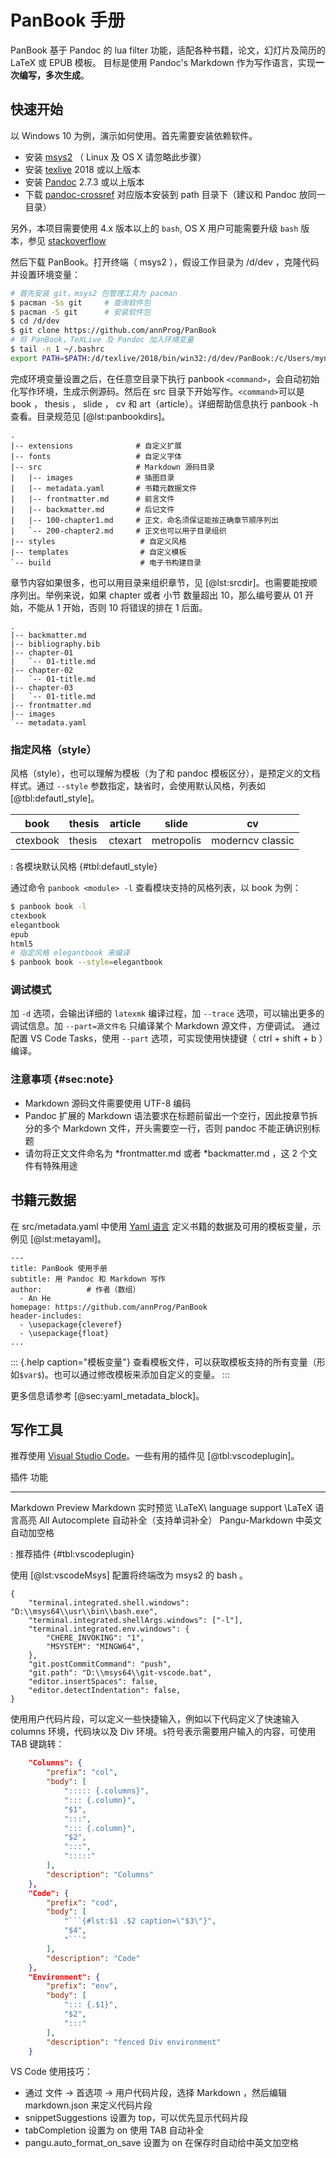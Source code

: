 
# PanBook 手册

 PanBook 基于 Pandoc 的 lua filter 功能，适配各种书籍，论文，幻灯片及简历的 LaTeX 或 EPUB 模板。
目标是使用 Pandoc's Markdown 作为写作语言，实现**一次编写，多次生成**。

## 快速开始

以 Windows 10 为例，演示如何使用。首先需要安装依赖软件。

- 安装 [msys2](https://www.msys2.org/) （ Linux 及 OS X 请忽略此步骤）
- 安装 [texlive](http://mirror.ctan.org/systems/texlive/Images/) 2018 或以上版本
- 安装 [Pandoc](https://pandoc.org/installing.html) 2.7.3 或以上版本
- 下载 [pandoc-crossref](https://github.com/lierdakil/pandoc-crossref/releases) 对应版本安装到 path 目录下（建议和 Pandoc 放同一目录）

另外，本项目需要使用 4.x 版本以上的 `bash`, OS X 用户可能需要升级 `bash` 版本，参见 [stackoverflow](https://stackoverflow.com/questions/6047648/associative-arrays-error-declare-a-invalid-option)

然后下载 PanBook。打开终端（ msys2 ），假设工作目录为 /d/dev ，克隆代码并设置环境变量：

```bash
# 首先安装 git，msys2 包管理工具为 pacman
$ pacman -Ss git     # 查询软件包
$ pacman -S git      # 安装软件包
$ cd /d/dev
$ git clone https://github.com/annProg/PanBook
# 将 PanBook，TeXLive 及 Pandoc 加入环境变量
$ tail -n 1 ~/.bashrc
export PATH=$PATH:/d/texlive/2018/bin/win32:/d/dev/PanBook:/c/Users/myname/AppData/Local/Pandoc
```

完成环境变量设置之后，在任意空目录下执行 panbook `<command>`，会自动初始化写作环境，生成示例源码。然后在 src 目录下开始写作。`<command>`可以是 book ， thesis ， slide ， cv 和 art（article）。详细帮助信息执行 panbook -h 查看。目录规范见 [@lst:panbookdirs]。

```{#lst:panbookdirs .bash caption="目录规范"}
.
|-- extensions              # 自定义扩展
|-- fonts                   # 自定义字体
|-- src                     # Markdown 源码目录
|   |-- images              # 插图目录
|   |-- metadata.yaml       # 书籍元数据文件
|   |-- frontmatter.md      # 前言文件
|   |-- backmatter.md       # 后记文件
|   |-- 100-chapter1.md     # 正文，命名须保证能按正确章节顺序列出
|   `-- 200-chapter2.md     # 正文也可以用子目录组织
|-- styles                   # 自定义风格
|-- templates                # 自定义模板 
`-- build                    # 电子书构建目录
```

章节内容如果很多，也可以用目录来组织章节，见 [@lst:srcdir]。也需要能按顺序列出。举例来说，如果 chapter 或者 小节 数量超出 10，那么编号要从 01 开始，不能从 1 开始，否则 10 将错误的排在 1 后面。

```{#lst:srcdir .bash caption="章节组织方式"}
.
|-- backmatter.md
|-- bibliography.bib
|-- chapter-01
|   `-- 01-title.md
|-- chapter-02
|   `-- 01-title.md
|-- chapter-03
|   `-- 01-title.md
|-- frontmatter.md
|-- images
`-- metadata.yaml
```

### 指定风格（style）
风格（style），也可以理解为模板（为了和 pandoc 模板区分），是预定义的文档样式。通过 `--style` 参数指定，缺省时，会使用默认风格，列表如 [@tbl:defautl_style]。

book  | thesis | article | slide | cv
--|--|--|--|----
ctexbook|thesis|ctexart  |metropolis|moderncv classic

: 各模块默认风格 {#tbl:defautl_style}

通过命令 `panbook <module> -l` 查看模块支持的风格列表，以 book 为例：
```bash
$ panbook book -l
ctexbook
elegantbook
epub
html5
# 指定风格 elegantbook 来编译
$ panbook book --style=elegantbook
```

### 调试模式
加 `-d` 选项，会输出详细的 `latexmk` 编译过程，加 `--trace` 选项，可以输出更多的调试信息。加 `--part=源文件名` 只编译某个 Markdown 源文件，方便调试。
通过配置 VS Code Tasks，使用 `--part` 选项，可实现使用快捷键（ ctrl + shift + b ）编译。

### 注意事项 {#sec:note}

- Markdown 源码文件需要使用 UTF-8 编码
- Pandoc 扩展的 Markdown 语法要求在标题前留出一个空行，因此按章节拆分的多个 Markdown 文件，开头需要空一行，否则 pandoc 不能正确识别标题
- 请勿将正文文件命名为 *frontmatter.md 或者 *backmatter.md ，这 2 个文件有特殊用途

## 书籍元数据
在 src/metadata.yaml 中使用 [Yaml 语言](http://www.ruanyifeng.com/blog/2016/07/yaml.html) 定义书籍的数据及可用的模板变量，示例见 [@lst:metayaml]。
```{#lst:metayaml .yaml caption="Metadata"}
---
title: PanBook 使用手册
subtitle: 用 Pandoc 和 Markdown 写作
author:          # 作者（数组）
  - An He
homepage: https://github.com/annProg/PanBook
header-includes:
  - \usepackage{cleveref}
  - \usepackage{float}
...
```

::: {.help caption="模板变量"}
查看模板文件，可以获取模板支持的所有变量（形如`$var$`)。也可以通过修改模板来添加自定义的变量。
:::

更多信息请参考 [@sec:yaml_metadata_block]。

## 写作工具
推荐使用 [Visual Studio Code](https://code.visualstudio.com/)。一些有用的插件见 [@tbl:vscodeplugin]。

插件                            功能
--------------------------      ------------------------
Markdown Preview                Markdown 实时预览
\LaTeX\ language support        \LaTeX 语言高亮
All Autocomplete                自动补全（支持单词补全）
Pangu-Markdown                  中英文自动加空格

: 推荐插件 {#tbl:vscodeplugin}

使用 [@lst:vscodeMsys] 配置将终端改为 msys2 的 bash 。

```{#lst:vscodeMsys .json caption="VS Code 使用 msys2"}
{
    "terminal.integrated.shell.windows": "D:\\msys64\\usr\\bin\\bash.exe",
    "terminal.integrated.shellArgs.windows": ["-l"],
    "terminal.integrated.env.windows": {
        "CHERE_INVOKING": "1",
        "MSYSTEM": "MINGW64",
	},
	"git.postCommitCommand": "push",
    "git.path": "D:\\msys64\\git-vscode.bat",
    "editor.insertSpaces": false,
	"editor.detectIndentation": false,
}  
```

使用用户代码片段，可以定义一些快捷输入，例如以下代码定义了快速输入 columns 环境，代码块以及 Div 环境。`$`符号表示需要用户输入的内容，可使用 TAB 键跳转：

```.json
	"Columns": {
		"prefix": "col",
		"body": [
			"::::: {.columns}",
			"::: {.column}",
			"$1",
			":::",
			"::: {.column}",
			"$2",
			":::",
			":::::"
		],
		"description": "Columns"
	},
	"Code": {
		"prefix": "cod",
		"body": [
			"```{#lst:$1 .$2 caption=\"$3\"}",
			"$4",
			"```"
		],
		"description": "Code"
	},
	"Environment": {
		"prefix": "env",
		"body": [
			"::: {.$1}",
			"$2",
			":::"
		],
		"description": "fenced Div environment"
	}
```

VS Code 使用技巧：

- 通过 文件 -> 首选项 -> 用户代码片段，选择 Markdown ，然后编辑 markdown.json 来定义代码片段
- snippetSuggestions 设置为 top，可以优先显示代码片段
- tabCompletion 设置为 on 使用 TAB 自动补全
- pangu.auto_format_on_save 设置为 on 在保存时自动给中英文加空格
